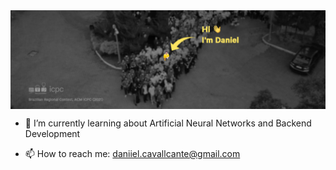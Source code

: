 <img align="center" src="https://raw.githubusercontent.com/danieljcksn/danieljcksn/main/acm_icpc_brazil_gramado_2021.png" alt="Gramado, 2022" width="1000"/>



- 🌱 I’m currently learning about Artificial Neural Networks and Backend Development

- 📫 How to reach me: daniiel.cavallcante@gmail.com
